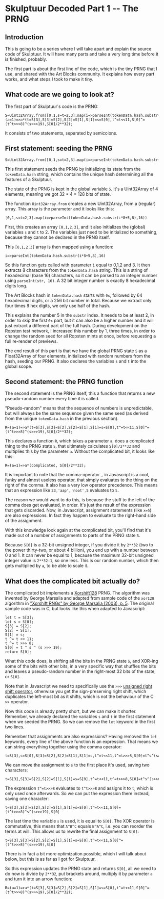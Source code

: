 # Skulptuur Decoded Part 1 -- The PRNG

## Introduction

This is going to be a series where I will take apart and explain the source code of Skulptuur. It will have many parts and take a very long time before it is finished, probably.

The first part is about the first line of the code, which is the tiny PRNG that I use, and shared with the Art Blocks community. It explains how every part works, and what steps I took to make it tiny.

## What code are we going to look at?

The first part of Skulptuur's code is the PRNG:

```
S=Uint32Array.from([0,1,s=t=2,3].map(i=>parseInt(tokenData.hash.substr(i*8+5,8),16)));R=(a=1)=>a*(t=S[3],S[3]=S[2],S[2]=S[1],S[1]=s=S[0],t^=t<<11,S[0]^=(t^t>>>8)^(s>>>19),S[0]/2**32);
```

It consists of two statements, separated by semicolons.

## First statement: seeding the PRNG

```
S=Uint32Array.from([0,1,s=t=2,3].map(i=>parseInt(tokenData.hash.substr(i*8+5,8),16)));
```

This first statement seeds the PRNG by initializing its state from the `tokenData.hash` string, which contains the unique hash determining all the features of a Skulptuur. 

The state of the PRNG is kept in the global variable `S`. It's a Uint32Array of 4 elements, meaning we got 32 * 4 = 128 bits of state.

The function `Uint32Array.from` creates a new Uint32Array, from a (regular) array. This array is the parameter and it looks like this:

```
[0,1,s=t=2,3].map(i=>parseInt(tokenData.hash.substr(i*8+5,8),16))
```

First, this creates an array `[0,1,2,3]`, and it also initializes the (global) variables `s` and `t` to 2. The variables just need to be initialized to something, because they cannot be declared in the PRNG itself. 

This `[0,1,2,3]` array is then mapped using a function:

```
i=>parseInt(tokenData.hash.substr(i*8+5,8),16)
```

So this function gets called with parameter `i` equal to 0,1,2 and 3. It then extracts 8 characters from the `tokenData.hash` string. This is a string of hexadecimal (base 16) characters, so it can be parsed to an integer number using `parseInt(str, 16)`. A 32 bit integer number is exactly 8 hexadecimal digits long.

The Art Blocks hash in `tokenData.hash` starts with `0x`, followed by 64 hexadecimal digits, or a 256 bit number in total. Because we extract only four times 8 hex digits, we only use half of the hash. 

This explains the number 5 in the `substr` index. It needs to be at least 2, in order to skip the first `0x` part, but it can also be a higher number and it will just extract a different part of the full hash. During development on the Ropsten test network, I increased this number by 1, three times, in order to change the random seed for all Ropsten mints at once, before requesting a full re-render of previews.

The end result of this part is that we have the global PRNG state `S` as a Float32Array of four elements, initialized with random numbers from the hash, seeding our PRNG. It also declares the variables `s` and `t` into the global scope.

## Second statement: the PRNG function

The second statement is the PRNG itself, this a function that returns a new pseudo-random number every time it is called.

"Pseudo-random" means that the sequence of numbers is unpredictable, but will always be the same sequence given the same seed (as derived from the unique `tokenData.hash` in the previous section).

```
R=(a=1)=>a*(t=S[3],S[3]=S[2],S[2]=S[1],S[1]=s=S[0],t^=t<<11,S[0]^=(t^t>>>8)^(s>>>19),S[0]/2**32);
```

This declares a function `R`, which takes a parameter `a`, does a complicated thing to the PRNG state `S`, that ultimately calculates `S[0]/2**32` and multiplies this by the parameter `a`. Without the complicated bit, it looks like this:

```
R=(a=1)=>a*(complicated, S[0]/2**32);
```

It is important to note that the comma-operator `,` in Javascript is a cool, funky and almost useless operator, that simply evaluates to the thing on the right of the comma. It also has a very low operator precedence. This means that an expression like `23,'aap','noot',5` evaluates to `5`. 

The reason we would want to do this, is because the stuff to the left of the comma does get evaluated, in order. It's just the result of the expression that gets discarded. Now, in Javascript, assignment statements (like `x=5`) are also expressions. In fact they happen to evaluate to the right-hand side of the assignment.

With this knowledge look again at the complicated bit, you'll find that it's made out of a number of assignments to parts of the PRNG state `S`.

Because `S[0]` is a 32-bit unsigned integer, if you divide it by `2**32` (two to the power thirty-two, or about 4 billion), you end up with a number between 0 and 1. It can never be equal to 1, because the maximum 32-bit unsigned integer value is `2**32-1`, so one less. This is our random number, which then gets multiplied by `a`, to be able to scale it.

## What does the complicated bit actually do?

The complicated bit implements a [Xorshift128](https://en.wikipedia.org/wiki/Xorshift) PRNG. The algorithm was invented by George Marsalia and adapted from sample code of the `xor128` algorithm in ["Xorshift RNGs" by George Marsalia (2003), p. 5](https://doi.org/10.18637%2Fjss.v008.i14). The original sample code was in C, but looks like this when adapted to Javascript:

```
let t = S[3];
let s = S[0];
S[3] = S[2];
S[2] = S[1];
S[1] = s;
t ^= t << 11;
t ^= t >>> 8;
S[0] = t ^ s ^ (s >>> 19);
return S[0];
```

What this code does, is shifting all the bits in the PRNG state `S`, and XOR-ing some of the bits with other bits, in a very specific way that shuffles the bits and leaves a pseudo-random number in the right-most 32 bits of the state, or `S[0]`.

Note that in Javascript we need to specifically use the `>>>` [unsigned right shift operator](https://developer.mozilla.org/en-US/docs/Web/JavaScript/Reference/Operators/Unsigned_right_shift), otherwise you get the sign-preserving right shift, which duplicates the left-most bit as it shifts, which is not the behaviour of the C `>>` operator.

Now this code is already pretty short, but we can make it shorter. Remember, we already declared the variables `s` and `t` in the first statement when we seeded the PRNG. So we can remove the `let` keyword in the first two lines.

Remember that assignments are also expressions? Having removed the `let` keywords, every line of the above function is an expression. That means we can string everything together using the comma operator:

```
t=S[3],s=S[0],S[3]=S[2],S[2]=S[1],S[1]=s,t^=t<<11,t^=t>>>8,S[0]=t^s^(s>>>19),S[0]
```

We can move the assignment to `s` to the first place it's used, saving two characters:

```
t=S[3],S[3]=S[2],S[2]=S[1],S[1]=s=S[0],t^=t<<11,t^=t>>>8,S[0]=t^s^(s>>>19),S[0]
```

The expression `t^=t>>>8` evaluates to `t^t>>>8` and assigns it to `t`, which is only used once afterwards. So we can put the expression there instead, saving one character:

```
t=S[3],S[3]=S[2],S[2]=S[1],S[1]=s=S[0],t^=t<<11,S[0]=(t^t>>>8)^s^(s>>>19),S[0]
```

The last time the variable `s` is used, it is equal to `S[0]`. The XOR operator is commutative, this means that `A^B^C` equals `B^A^C`, i.e. you can reorder the terms at will. This allows us to rewrite the final assignment to `S[0]`: 

```
t=S[3],S[3]=S[2],S[2]=S[1],S[1]=s=S[0],t^=t<<11,S[0]^=(t^t>>>8)^(s>>>19),S[0]
```

There is in fact a bit more optimization possible, which I will talk about below, but this is as far as I got for Skulptuur.

So this expression updates the PRNG state and returns `S[0]`, all we need to do now is divide by `2**32`, put brackets around, multiply it by parameter `a` and turn it into an arrow function:

```
R=(a=1)=>a*(t=S[3],S[3]=S[2],S[2]=S[1],S[1]=s=S[0],t^=t<<11,S[0]^=(t^t>>>8)^(s>>>19),S[0]/2**32);
```

<!-- ## More optimizations

Thanks to [Stranger in the Q](https://twitter.com/stranger_intheq/), who came to me with some more tricks, after the release of Skulptuur.

We can move the division by `2**32` outside the brackets:

```
R=(a=1)=>(t=S[3],S[3]=S[2],S[2]=S[1],S[1]=s=S[0],t^=t<<11,S[0]^=(t^t>>>8)^(s>>>19),S[0])*a/2**32;
```

Now the final assignment to `S[0]` of course evaluates to the new value of `S[0]`, so we can remove the `,S[0]` at the end, saving 5 characters!

```
R=(a=1)=>(t=S[3],S[3]=S[2],S[2]=S[1],S[1]=s=S[0],t^=t<<11,S[0]^=(t^t>>>8)^(s>>>19))*a/2**32;
``` -->

